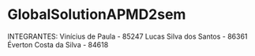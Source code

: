 # GlobalSolutionAPMD2sem

INTEGRANTES:
Vinícius de Paula - 85247
Lucas Silva dos Santos - 86361
Éverton Costa da Silva - 84618

